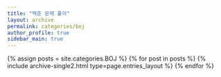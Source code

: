 ```yaml
---
title: "백준 문제 풀이"
layout: archive
permalink: categories/boj
author_profile: true
sidebar_main: true
---
```



{% assign posts = site.categories.BOJ %}
{% for post in posts %} {% include archive-single2.html type=page.entries_layout %} {% endfor %}